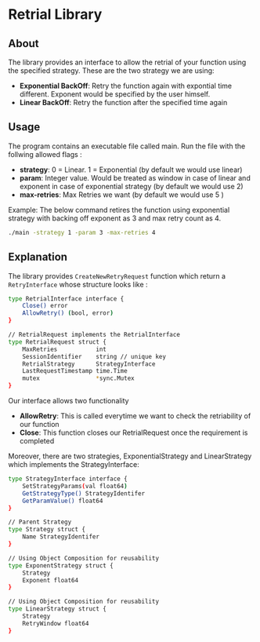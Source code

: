 # Retrial Library

## About

The library provides an interface to allow the retrial of your function using the specified strategy. These are the two strategy we are using:
* **Exponential BackOff**: Retry the function again with expontial time different. Exponent would be specified by the user himself.
* **Linear BackOff**: Retry the function after the specified time again 

## Usage
The program contains an executable file called main. Run the file with the follwing allowed flags :
* **strategy**: 0 = Linear. 1 = Exponential (by default we would use linear)
* **param**: Integer value. Would be treated as window in case of linear and exponent in case of exponential strategy (by default we would use 2)
* **max-retries**: Max Retries we want (by default we would use 5 )

Example: The below command retires the function using exponential strategy with backing off exponent as 3 and max retry count as 4. 
```bash
./main -strategy 1 -param 3 -max-retries 4
```

## Explanation
The library provides `CreateNewRetryRequest` function which return a `RetryInterface` whose structure looks like :

```bash
type RetrialInterface interface {
	Close() error
	AllowRetry() (bool, error)
}

// RetrialRequest implements the RetrialInterface
type RetrialRequest struct {
	MaxRetries           int
	SessionIdentifier    string // unique key
	RetrialStrategy      StrategyInterface
	LastRequestTimestamp time.Time
	mutex                *sync.Mutex
}
```
Our interface allows two functionality 
* **AllowRetry**: This is called everytime we want to check the retriability of our function
* **Close**: This function closes our RetrialRequest once the requirement is completed

Moreover, there are two strategies, ExponentialStrategy and LinearStrategy which implements the StrategyInterface: 
```bash
type StrategyInterface interface {
	SetStrategyParams(val float64)
	GetStrategyType() StrategyIdentifer
	GetParamValue() float64
}

// Parent Strategy
type Strategy struct {
	Name StrategyIdentifer
}

// Using Object Composition for reusability
type ExponentStrategy struct {
	Strategy
	Exponent float64
}

// Using Object Composition for reusability
type LinearStrategy struct {
	Strategy
	RetryWindow float64
}
```
